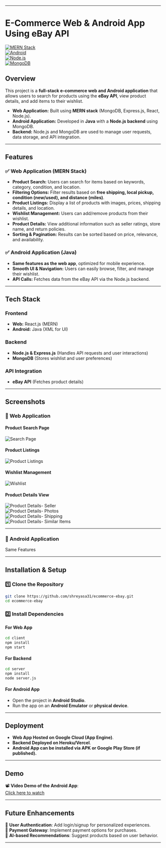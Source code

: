 
---

# **E-Commerce Web & Android App Using eBay API**
[![MERN Stack](https://img.shields.io/badge/MERN-Stack-green)]()  
[![Android](https://img.shields.io/badge/Android-Java-blue)]()  
[![Node.js](https://img.shields.io/badge/Node.js-Backend-yellow)]()  
[![MongoDB](https://img.shields.io/badge/MongoDB-Database-brightgreen)]()  

## **Overview**
This project is a **full-stack e-commerce web and Android application** that allows users to search for products using the **eBay API**, view product details, and add items to their wishlist.  
- **Web Application:** Built using **MERN stack** (MongoDB, Express.js, React, Node.js).  
- **Android Application:** Developed in **Java** with a **Node.js backend** using MongoDB.  
- **Backend:** Node.js and MongoDB are used to manage user requests, data storage, and API integration.  

---

## **Features**
### ✅ **Web Application (MERN Stack)**
- **Product Search:** Users can search for items based on keywords, category, condition, and location.  
- **Filtering Options:** Filter results based on **free shipping, local pickup, condition (new/used), and distance (miles)**.  
- **Product Listings:** Display a list of products with images, prices, shipping details, and location.  
- **Wishlist Management:** Users can add/remove products from their wishlist.  
- **Product Details:** View additional information such as seller ratings, store name, and return policies.  
- **Sorting & Pagination:** Results can be sorted based on price, relevance, and availability.  

### ✅ **Android Application (Java)**
- **Same features as the web app**, optimized for mobile experience.  
- **Smooth UI & Navigation:** Users can easily browse, filter, and manage their wishlist.  
- **API Calls:** Fetches data from the eBay API via the Node.js backend.  

---

## **Tech Stack**
### **Frontend**
- **Web:** React.js (MERN)  
- **Android:** Java (XML for UI)  

### **Backend**
- **Node.js & Express.js** (Handles API requests and user interactions)  
- **MongoDB** (Stores wishlist and user preferences)  

### **API Integration**
- **eBay API** (Fetches product details)  

---

## **Screenshots**
### **🔹 Web Application**
#### **Product Search Page**
![Search Page](images/ProductSearch.png)  

#### **Product Listings**
![Product Listings](images/ProductListings.png)  

#### **Wishlist Management**
![Wishlist](images/Wishlist.png)  

#### **Product Details View**
![Product Details- Seller](images/ProductDetails-Seller.png)  
![Product Details- Photos](images/ProductDetails-Photos.png)  
![Product Details- Shipping](images/ProductDetails-Shipping.png)  
![Product Details- Similar Items](images/ProductDetails-SimilarItems.png)  

---

### **🔹 Android Application**
Same Features

---

## **Installation & Setup**
### **1️⃣ Clone the Repository**
```bash
git clone https://github.com/shreyasa31/ecommerce-ebay.git
cd ecommerce-ebay
```

### **2️⃣ Install Dependencies**
#### **For Web App**
```bash
cd client
npm install
npm start
```

#### **For Backend**
```bash
cd server
npm install
node server.js
```

#### **For Android App**
- Open the project in **Android Studio**.
- Run the app on an **Android Emulator** or **physical device**.

---

## **Deployment**
- **Web App Hosted on Google Cloud (App Engine)**.
- **Backend Deployed on Heroku/Vercel**.
- **Android App can be installed via APK or Google Play Store (if published).**

---

## **Demo**
📽️ **Video Demo of the Android App**:  
[Click here to watch](https://drive.google.com/file/d/1uzsBbKHTKTgeD7yPwKmkmpY8l3v1mz_g/view?usp=drive_link)  

---

## **Future Enhancements**
🔹 **User Authentication**: Add login/signup for personalized experiences.  
🔹 **Payment Gateway**: Implement payment options for purchases.  
🔹 **AI-based Recommendations**: Suggest products based on user behavior.  

---

